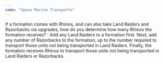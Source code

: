 ```yaml
---
name: "Space Marine Transports"
---
```

If a formation comes with Rhinos, and can also take Land Raiders and Razorbacks via upgrades, how do you determine how many Rhinos the formation receives?
: Add any Land Raiders to a formation first. Next, add any number of Razorbacks to the formation, up to the number required to transport those units not being transported in Land Raiders. Finally, the formation receives Rhinos to transport those units not being transported in Land Raiders or Razorbacks.